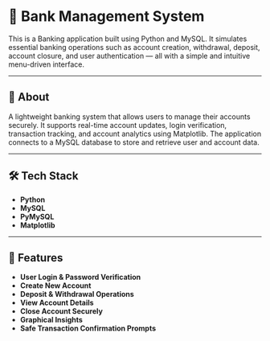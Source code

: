 # 🏦 Bank Management System

This is a Banking application built using Python and MySQL. It simulates essential banking operations such as account creation, withdrawal, deposit, account closure, and user authentication — all with a simple and intuitive menu-driven interface.

---

## 📌 About

A lightweight banking system that allows users to manage their accounts securely. It supports real-time account updates, login verification, transaction tracking, and account analytics using Matplotlib. The application connects to a MySQL database to store and retrieve user and account data.

---

## 🛠️ Tech Stack

- **Python**  
- **MySQL**  
- **PyMySQL** 
- **Matplotlib**  

---

## 🚀 Features

- **User Login & Password Verification**  
- **Create New Account**  
- **Deposit & Withdrawal Operations**  
- **View Account Details**  
- **Close Account Securely**  
- **Graphical Insights** 
- **Safe Transaction Confirmation Prompts**
